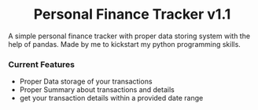 <h1 align=center>Personal Finance Tracker
v1.1
</h1>


<p align=left>A simple personal finance tracker with proper data storing system with the help of pandas. Made by me to kickstart my python programming skills.</p>
<h3>Current Features</h3>
<ul>
  <li>Proper Data storage of your transactions</li>
  <li>Proper Summary about transactions and details</li>
  <li>get your transaction details within a provided date range</li>
</ul>
